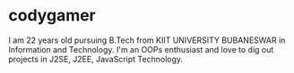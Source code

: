 # codygamer
I am 22 years old pursuing B.Tech from KIIT UNIVERSITY BUBANESWAR in Information and Technology. I'm an OOPs enthusiast and love to dig out projects in J2SE, J2EE, JavaScript Technology.
